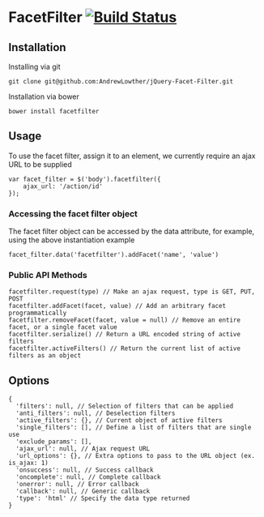 # FacetFilter [![Build Status](https://travis-ci.org/AndrewLowther/jQuery-Facet-Filter.png)](https://travis-ci.org/AndrewLowther/jQuery-Facet-Filter.png)

## Installation

Installing via git

    git clone git@github.com:AndrewLowther/jQuery-Facet-Filter.git

Installation via bower

    bower install facetfilter

## Usage

To use the facet filter, assign it to an element, we currently require an ajax URL to be supplied

    var facet_filter = $('body').facetfilter({
        ajax_url: '/action/id'
    });

### Accessing the facet filter object

The facet filter object can be accessed by the data attribute, for example, using the above instantiation example

    facet_filter.data('facetfilter').addFacet('name', 'value')

### Public API Methods

    facetfilter.request(type) // Make an ajax request, type is GET, PUT, POST
    facetfilter.addFacet(facet, value) // Add an arbitrary facet programmatically
    facetfilter.removeFacet(facet, value = null) // Remove an entire facet, or a single facet value
    facetfilter.serialize() // Return a URL encoded string of active filters
    facetfilter.activeFilters() // Return the current list of active filters as an object

## Options

    {
      'filters': null, // Selection of filters that can be applied
      'anti_filters': null, // Deselection filters
      'active_filters': {}, // Current object of active filters
      'single_filters': [], // Define a list of filters that are single use
      'exclude_params': [],
      'ajax_url': null, // Ajax request URL
      'url_options': {}, // Extra options to pass to the URL object (ex. is_ajax: 1)
      'onsuccess': null, // Success callback
      'oncomplete': null, // Complete callback
      'onerror': null, // Error callback
      'callback': null, // Generic callback
      'type': 'html' // Specify the data type returned
    }

